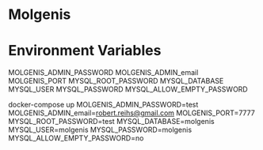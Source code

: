 # Molgenis

# Environment Variables
MOLGENIS_ADMIN_PASSWORD
MOLGENIS_ADMIN_email
MOLGENIS_PORT
MYSQL_ROOT_PASSWORD
MYSQL_DATABASE
MYSQL_USER
MYSQL_PASSWORD
MYSQL_ALLOW_EMPTY_PASSWORD

docker-compose up MOLGENIS_ADMIN_PASSWORD=test MOLGENIS_ADMIN_email=robert.reihs@gmail.com MOLGENIS_PORT=7777 MYSQL_ROOT_PASSWORD=test MYSQL_DATABASE=molgenis MYSQL_USER=molgenis MYSQL_PASSWORD=molgenis MYSQL_ALLOW_EMPTY_PASSWORD=no